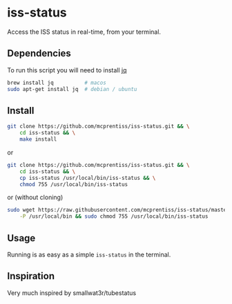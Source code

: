 #  iss-status
Access the ISS status in real-time, from your terminal.

## Dependencies
To run this script you will need to install [jq](https://stedolan.github.io/jq/download) 
```sh
brew install jq          # macos
sudo apt-get install jq  # debian / ubuntu
```

## Install

```sh
git clone https://github.com/mcprentiss/iss-status.git && \
    cd iss-status && \
    make install 
```
or
```sh
git clone https://github.com/mcprentiss/iss-status.git && \
    cd iss-status && \
    cp iss-status /usr/local/bin/iss-status && \
    chmod 755 /usr/local/bin/iss-status
```
or (without cloning)
```sh
sudo wget https://raw.githubusercontent.com/mcprentiss/iss-status/master/iss-status \
    -P /usr/local/bin && sudo chmod 755 /usr/local/bin/iss-status
```

## Usage 
Running is as easy as a simple `iss-status` in the terminal.  

## Inspiration

Very much inspired by smallwat3r/tubestatus 
